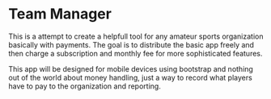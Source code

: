 # Team Manager
This is a attempt to create a helpfull tool for any amateur sports organization
basically with payments. The goal is to distribute the basic app freely
and then charge a subscription and monthly fee for more sophisticated features.

This app will be designed for mobile devices using bootstrap
and nothing out of the world about money handling, just a 
way to record what players have to pay to the organization
and reporting.
